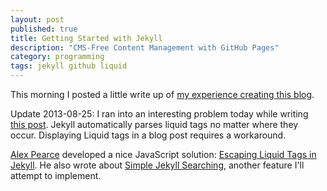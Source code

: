```yaml
---
layout: post
published: true
title: Getting Started with Jekyll
description: "CMS-Free Content Management with GitHub Pages"
category: programming
tags: jekyll github liquid
---
```


This morning I posted a little write up of [my experience creating this blog](http://andrewweidnerportfolio.weebly.com/1/post/2013/07/cms-free-content-management-with-github-pages.html).

Update 2013-08-25: I ran into an interesting problem today while writing [this post](http://dr3wh0.github.io/2013/08/25/scm-music-player-for-github-pages/). Jekyll automatically parses liquid tags no matter where they occur. Displaying Liquid tags in a blog post requires a workaround.

[Alex Pearce](http://alexpearce.me) developed a nice JavaScript solution: [Escaping Liquid Tags in Jekyll](http://alexpearce.me/2012/04/escaping-liquid-tags-in-jekyll/). He also wrote about [Simple Jekyll Searching](http://alexpearce.me/2012/04/simple-jekyll-searching/), another feature I'll attempt to implement.